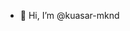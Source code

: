 - 👋 Hi, I’m @kuasar-mknd

<!---
kuasar-mknd/kuasar-mknd is a ✨ special ✨ repository because its `README.md` (this file) appears on your GitHub profile.
You can click the Preview link to take a look at your changes.
--->
